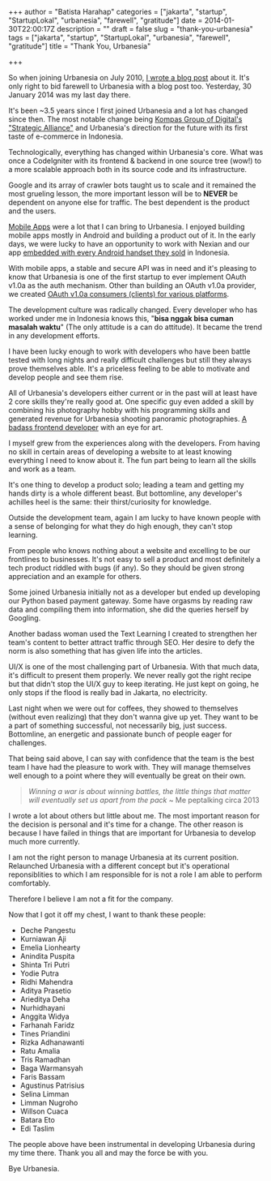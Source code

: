 +++
author = "Batista Harahap"
categories = ["jakarta", "startup", "StartupLokal", "urbanesia", "farewell", "gratitude"]
date = 2014-01-30T22:00:17Z
description = ""
draft = false
slug = "thank-you-urbanesia"
tags = ["jakarta", "startup", "StartupLokal", "urbanesia", "farewell", "gratitude"]
title = "Thank You, Urbanesia"

+++


So when joining Urbanesia on July 2010, [I wrote a blog post](http://bango29.com/hello-urbanesia/) about it. It's only right to bid farewell to Urbanesia with a blog post too. Yesterday, 30 January 2014 was my last day there.

It's been ~3.5 years since I first joined Urbanesia and a lot has changed since then. The most notable change being [Kompas Group of Digital's "Strategic Alliance"](http://en.dailysocial.net/post/urbanesia-closes-investment-deal-with-kompas) and Urbanesia's direction for the future with its first taste of e-commerce in Indonesia.

Technologically, everything has changed within Urbanesia's core. What was once a CodeIgniter with its frontend & backend in one source tree (wow!) to a more scalable approach both in its source code and its infrastructure. 

Google and its array of crawler bots taught us to scale and it remained the most grueling lesson, the more important lesson will be to **NEVER** be dependent on anyone else for traffic. The best dependent is the product and the users.

[Mobile Apps](https://play.google.com/store/apps/developer?id=PT+Ayoklik+Indonesia) were a lot that I can bring to Urbanesia. I enjoyed building mobile apps mostly in Android and building a product out of it. In the early days, we were lucky to have an opportunity to work with Nexian and our app [embedded with every Android handset they sold](http://en.dailysocial.net/post/urbanesia-goes-android-available-on-nexian-journey) in Indonesia.

With mobile apps, a stable and secure API was in need and it's pleasing to know that Urbanesia is one of the first startup to ever implement OAuth v1.0a as the auth mechanism. Other than building an OAuth v1.0a provider, we created [OAuth v1.0a consumers (clients) for various platforms](https://github.com/Urbanesia/Oauthnesia/).

The development culture was radically changed. Every developer who has worked under me in Indonesia knows this, "__bisa nggak bisa cuman masalah waktu__" (The only attitude is a can do attitude). It became the trend in any development efforts.

I have been lucky enough to work with developers who have been battle tested with long nights and really difficult challenges but still they always prove themselves able. It's a priceless feeling to be able to motivate and develop people and see them rise. 

All of Urbanesia's developers either current or in the past will at least have 2 core skills they're really good at. One specific guy even added a skill by combining his photography hobby with his programming skills and generated revenue for Urbanesia shooting panoramic photographies. [A badass frontend developer](http://trisrmdh.com/) with an eye for art.

I myself grew from the experiences along with the developers. From having no skill in certain areas of developing a website to at least knowing everything I need to know about it. The fun part being to learn all the skills and work as a team.

It's one thing to develop a product solo; leading a team and getting my hands dirty is a whole different beast. But bottomline, any developer's achilles heel is the same: their thirst/curiosity for knowledge.

Outside the development team, again I am lucky to have known people with a sense of belonging for what they do high enough, they can't stop learning. 

From people who knows nothing about a website and excelling to be our frontlines to businesses. It's not easy to sell a product and most definitely a tech product riddled with bugs (if any). So they should be given strong appreciation and an example for others.

Some joined Urbanesia initially not as a developer but ended up developing our Python based payment gateway. Some have orgasms by reading raw data and compiling them into information, she did the queries herself by Googling.

Another badass woman used the Text Learning I created to strengthen her team's content to better attract traffic through SEO. Her desire to defy the norm is also something that has given life into the articles.

UI/X is one of the most challenging part of Urbanesia. With that much data, it's difficult to present them properly. We never really got the right recipe but that didn't stop the UI/X guy to keep iterating. He just kept on going, he only stops if the flood is really bad in Jakarta, no electricity.

Last night when we were out for coffees, they showed to themselves (without even realizing) that they don't wanna give up yet. They want to be a part of something successful, not necessarily big, just success. Bottomline, an energetic and passionate bunch of people eager for challenges.

That being said above, I can say with confidence that the team is the best team I have had the pleasure to work with. They will manage themselves well enough to a point where they will eventually be great on their own.

> _Winning a war is about winning battles, the little things that matter will eventually set us apart from the pack_ ~ Me peptalking circa 2013

I wrote a lot about others but little about me. The most important reason for the decision is personal and it's time for a change. The other reason is because I have failed in things that are important for Urbanesia to develop much more currently.

I am not the right person to manage Urbanesia at its current position. Relaunched Urbanesia with a different concept but it's operational reponsiblities to which I am responsible for is not a role I am able to perform comfortably.

Therefore I believe I am not a fit for the company.

Now that I got it off my chest, I want to thank these people:

* Deche Pangestu
* Kurniawan Aji
* Emelia Lionhearty
* Anindita Puspita
* Shinta Tri Putri
* Yodie Putra
* Ridhi Mahendra
* Aditya Prasetio
* Arieditya Deha
* Nurhidhayani
* Anggita Widya
* Farhanah Faridz
* Tines Priandini
* Rizka Adhanawanti
* Ratu Amalia
* Tris Ramadhan
* Baga Warmansyah
* Faris Bassam
* Agustinus Patrisius
* Selina Limman
* Limman Nugroho
* Willson Cuaca
* Batara Eto
* Edi Taslim

The people above have been instrumental in developing Urbanesia during my time there. Thank you all and may the force be with you.

Bye Urbanesia.